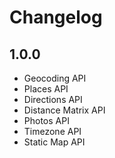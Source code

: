 # Changelog

## 1.0.0

- Geocoding API
- Places API
- Directions API
- Distance Matrix API
- Photos API
- Timezone API
- Static Map API
